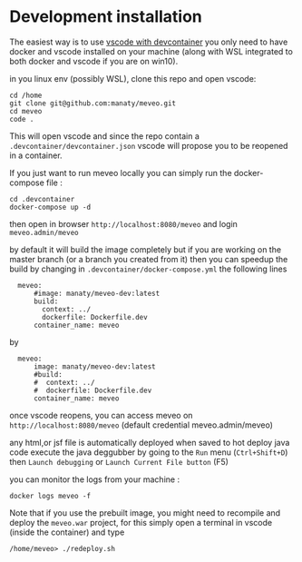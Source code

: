 # Development installation

The easiest way is to use [vscode with devcontainer](https://code.visualstudio.com/docs/remote/containers)
you only need to have docker and vscode installed on your machine (along with WSL integrated to both docker and vscode if you are on win10).

in you linux env (possibly WSL), clone this repo and open vscode:
```
cd /home
git clone git@github.com:manaty/meveo.git
cd meveo
code .
```

This will open vscode and since the repo contain a `.devcontainer/devcontainer.json` vscode will propose you to be reopened in a container.

If you just want to run meveo locally you can simply run the docker-compose file :
```
cd .devcontainer
docker-compose up -d
```

then open in browser `http://localhost:8080/meveo` and login `meveo.admin/meveo`


by default it will build the image completely but if you are working on the master branch (or a branch you created from it) then you can speedup
the build by changing in `.devcontainer/docker-compose.yml` the following lines
```
  meveo:
      #image: manaty/meveo-dev:latest 
      build: 
        context: ../
        dockerfile: Dockerfile.dev
      container_name: meveo
```
by
```
  meveo:
      image: manaty/meveo-dev:latest 
      #build: 
      #  context: ../
      #  dockerfile: Dockerfile.dev
      container_name: meveo
```

once vscode reopens, you can access meveo on `http://localhost:8080/meveo` (default credential meveo.admin/meveo)

any html,or jsf file is automatically deployed when saved
to hot deploy java code execute the java deggubber by going to the `Run` menu (`Ctrl+Shift+D`) then `Launch debugging` or `Launch Current File button` (F5)

you can monitor the logs from your machine :
```
docker logs meveo -f
```

Note that if you use the prebuilt image, you might need to recompile and deploy the `meveo.war` project, for this simply open a terminal in vscode (inside the container) and type
```
/home/meveo> ./redeploy.sh
```
